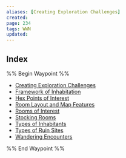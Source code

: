 ```yaml
---
aliases: [Creating Exploration Challenges]
created: 
page: 234
tags: WWN
updated: 
---
```



## Index

%% Begin Waypoint %%
- [Creating Exploration Challenges](./Creating%20Exploration%20Challenges.md)
- [Framework of Inhabitation](./Framework%20of%20Inhabitation.md)
- [Hex Points of Interest](./Hex%20Points%20of%20Interest.md)
- [Room Layout and Map Features](./Room%20Layout%20and%20Map%20Features.md)
- [Rooms of Interest](./Rooms%20of%20Interest.md)
- [Stocking Rooms](./Stocking%20Rooms.md)
- [Types of Inhabitants](./Types%20of%20Inhabitants.md)
- [Types of Ruin Sites](./Types%20of%20Ruin%20Sites.md)
- [Wandering Encounters](./Wandering%20Encounters.md)

%% End Waypoint %%